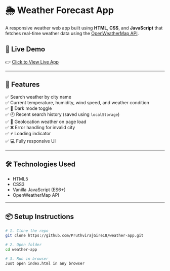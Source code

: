 # 🌦️ Weather Forecast App

A responsive weather web app built using **HTML**, **CSS**, and **JavaScript** that fetches real-time weather data using the [OpenWeatherMap API](https://openweathermap.org/api).

## 🔗 Live Demo

👉 [Click to View Live App](https://PruthvirajGire18.github.io/weather-app)

---


## 🚀 Features

✅ Search weather by city name  
✅ Current temperature, humidity, wind speed, and weather condition  
✅ 🌙 Dark mode toggle  
✅ 🕘 Recent search history (saved using `localStorage`)  
✅ 📍 Geolocation weather on page load  
✅ ❌ Error handling for invalid city  
✅ ⚡ Loading indicator  
✅ 💻 Fully responsive UI  

---

## 🛠️ Technologies Used

- HTML5
- CSS3
- Vanilla JavaScript (ES6+)
- OpenWeatherMap API

---

## 📦 Setup Instructions

```bash
# 1. Clone the repo
git clone https://github.com/PruthvirajGire18/weather-app.git

# 2. Open folder
cd weather-app

# 3. Run in browser
Just open index.html in any browser
